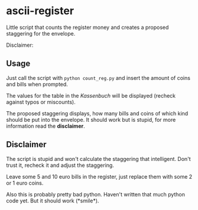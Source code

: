 # ascii-register
Little script that counts the register money and creates a proposed staggering for the envelope.

Disclaimer:
## Usage

Just call the script with ``python count_reg.py`` and insert the amount of coins and bills when prompted.

The values for the table in the _Kassenbuch_ will be displayed (recheck against typos or miscounts).

The proposed staggering displays, how many bills and coins of which kind should be put into the envelope. It should work but is stupid, for more information read the __disclaimer__.

## Disclaimer

The script is stupid and won't calculate the staggering that intelligent. Don't trust it, recheck it and adjust the staggering.

Leave some 5 and 10 euro bills in the register, just replace them with some 2 or 1 euro coins.

Also this is probably pretty bad python. Haven't written that much python code yet. But it should work (\*smile*).
